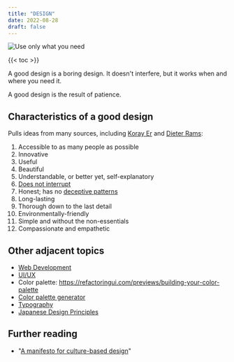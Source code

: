 ```yaml
---
title: "DESIGN"
date: 2022-08-28
draft: false
---
```


![Use only what you need](/image/design-need.jpg)

{{< toc >}}

A good design is a boring design. It doesn't interfere, but it works
when and where you need it.

A good design is the result of patience.

## Characteristics of a good design

Pulls ideas from many sources, including
[Koray Er](https://korayer.de/posts/good-design.txt)
and
[Dieter Rams](https://www.vitsoe.com/us/about/good-design):

1. Accessible to as many people as possible
2. Innovative
3. Useful
4. Beautiful
5. Understandable, or better yet, self-explanatory
6. [Does not interrupt](/hostile-architecture)
8. Honest; has no [deceptive patterns](https://www.deceptive.design/)
9. Long-lasting
10. Thorough down to the last detail
11. Environmentally-friendly
12. Simple and without the non-essentials
13. Compassionate and empathetic

## Other adjacent topics

- [Web Development](/web-dev)
- [UI/UX](/ui-ux)
- Color palette: https://refactoringui.com/previews/building-your-color-palette
- [Color palette generator](https://coolors.co/)
- [Typography](/typography)
- [Japanese Design Principles](/japanese-design-principles)

## Further reading

- "[A manifesto for culture-based design](https://curatorio.substack.com/p/a-manifesto-for-culture-based-design)"
